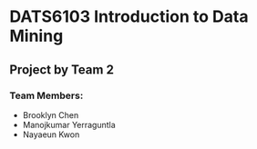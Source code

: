 # DATS6103 Introduction to Data Mining  
## Project by Team 2

### Team Members:
* Brooklyn Chen
* Manojkumar Yerraguntla
* Nayaeun Kwon

